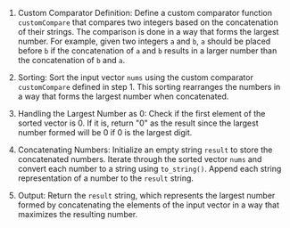 

1. Custom Comparator Definition: Define a custom comparator function `customCompare` that compares two integers based on the concatenation of their strings. The comparison is done in a way that forms the largest number. For example, given two integers `a` and `b`, `a` should be placed before `b` if the concatenation of `a` and `b` results in a larger number than the concatenation of `b` and `a`.

2. Sorting: Sort the input vector `nums` using the custom comparator `customCompare` defined in step 1. This sorting rearranges the numbers in a way that forms the largest number when concatenated.

3. Handling the Largest Number as 0: Check if the first element of the sorted vector is 0. If it is, return "0" as the result since the largest number formed will be 0 if 0 is the largest digit.

4. Concatenating Numbers: Initialize an empty string `result` to store the concatenated numbers. Iterate through the sorted vector `nums` and convert each number to a string using `to_string()`. Append each string representation of a number to the `result` string.

5. Output: Return the `result` string, which represents the largest number formed by concatenating the elements of the input vector in a way that maximizes the resulting number.


